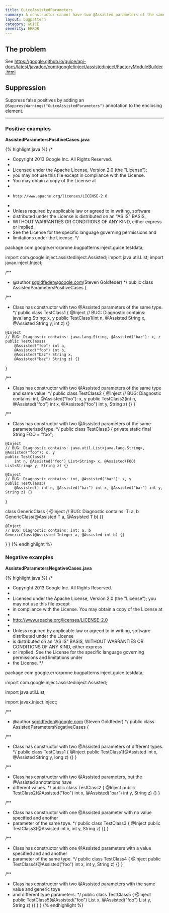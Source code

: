 ```yaml
---
title: GuiceAssistedParameters
summary: A constructor cannot have two @Assisted parameters of the same type unless they are disambiguated with named @Assisted annotations.
layout: bugpattern
category: GUICE
severity: ERROR
---
```


<!--
*** AUTO-GENERATED, DO NOT MODIFY ***
To make changes, edit the @BugPattern annotation or the explanation in docs/bugpattern.
-->

## The problem
See https://google.github.io/guice/api-docs/latest/javadoc/com/google/inject/assistedinject/FactoryModuleBuilder.html

## Suppression
Suppress false positives by adding an `@SuppressWarnings("GuiceAssistedParameters")` annotation to the enclosing element.

----------

### Positive examples
__AssistedParametersPositiveCases.java__

{% highlight java %}
/*
 * Copyright 2013 Google Inc. All Rights Reserved.
 *
 * Licensed under the Apache License, Version 2.0 (the "License");
 * you may not use this file except in compliance with the License.
 * You may obtain a copy of the License at
 *
 *     http://www.apache.org/licenses/LICENSE-2.0
 *
 * Unless required by applicable law or agreed to in writing, software
 * distributed under the License is distributed on an "AS IS" BASIS,
 * WITHOUT WARRANTIES OR CONDITIONS OF ANY KIND, either express or implied.
 * See the License for the specific language governing permissions and
 * limitations under the License.
 */

package com.google.errorprone.bugpatterns.inject.guice.testdata;

import com.google.inject.assistedinject.Assisted;
import java.util.List;
import javax.inject.Inject;

/**
 * @author sgoldfeder@google.com(Steven Goldfeder)
 */
public class AssistedParametersPositiveCases {

  /**
   * Class has constructor with two @Assisted parameters of the same type.
   */
  public class TestClass1 {
    @Inject
    // BUG: Diagnostic contains: java.lang.String: x, y
    public TestClass1(int n, @Assisted String x, @Assisted String y, int z) {}

    @Inject
    // BUG: Diagnostic contains: java.lang.String, @Assisted("baz"): x, z
    public TestClass1(
        @Assisted("foo") int a,
        @Assisted("foo") int b,
        @Assisted("baz") String x,
        @Assisted("baz") String z) {}
  }

  /**
   * Class has constructor with two @Assisted parameters of the same type and same value.
   */
  public class TestClass2 {
    @Inject
    // BUG: Diagnostic contains: int, @Assisted("foo"): x, y
    public TestClass2(int n, @Assisted("foo") int x, @Assisted("foo") int y, String z) {}
  }

  /**
   * Class has constructor with two @Assisted parameters of the same parameterized type.
   */
  public class TestClass3 {
    private static final String FOO = "foo";

    @Inject
    // BUG: Diagnostic contains: java.util.List<java.lang.String>, @Assisted("foo"): x, y
    public TestClass3(
        int n, @Assisted("foo") List<String> x, @Assisted(FOO) List<String> y, String z) {}

    @Inject
    // BUG: Diagnostic contains: int, @Assisted("bar"): x, y
    public TestClass3(
        @Assisted() int n, @Assisted("bar") int x, @Assisted("bar") int y, String z) {}
  }

  class GenericClass<T> {
    @Inject
    // BUG: Diagnostic contains: T: a, b
    GenericClass(@Assisted T a, @Assisted T b) {}

    @Inject
    // BUG: Diagnostic contains: int: a, b
    GenericClass(@Assisted Integer a, @Assisted int b) {}
  }
}
{% endhighlight %}

### Negative examples
__AssistedParametersNegativeCases.java__

{% highlight java %}
/*
 * Copyright 2013 Google Inc. All Rights Reserved.
 *
 * Licensed under the Apache License, Version 2.0 (the "License"); you may not use this file except
 * in compliance with the License. You may obtain a copy of the License at
 *
 * http://www.apache.org/licenses/LICENSE-2.0
 *
 * Unless required by applicable law or agreed to in writing, software distributed under the License
 * is distributed on an "AS IS" BASIS, WITHOUT WARRANTIES OR CONDITIONS OF ANY KIND, either express
 * or implied. See the License for the specific language governing permissions and limitations under
 * the License.
 */

package com.google.errorprone.bugpatterns.inject.guice.testdata;

import com.google.inject.assistedinject.Assisted;

import java.util.List;

import javax.inject.Inject;

/**
 * @author sgoldfeder@google.com (Steven Goldfeder)
 */
public class AssistedParametersNegativeCases {

  /**
   * Class has constructor with two @Assisted parameters of different types.
   */
  public class TestClass1 {
    @Inject
    public TestClass1(@Assisted int x, @Assisted String y, long z) {}
  }

  /**
   * Class has constructor with two @Assisted parameters, but the @Assisted annotations have
   * different values.
   */
  public class TestClass2 {
    @Inject
    public TestClass2(@Assisted("foo") int x, @Assisted("bar") int y, String z) {}
  }

  /**
   * Class has constructor with one @Assisted parameter with no value specified and another
   * parameter of the same tpye.
   */
  public class TestClass3 {
    @Inject
    public TestClass3(@Assisted int x, int y, String z) {}
  }

  /**
   * Class has constructor with one @Assisted parameters with a value specified and and another
   * parameter of the same type.
   */
  public class TestClass4 {
    @Inject
    public TestClass4(@Assisted("foo") int x, int y, String z) {}
  }

  /**
   * Class has constructor with two @Assisted parameters with the same value and generic tpye
   * and different type parameters.
   */
  public class TestClass5 {
    @Inject
    public TestClass5(@Assisted("foo") List<String> x, @Assisted("foo") List<Integer> y, String z) {}
  }
}
{% endhighlight %}

